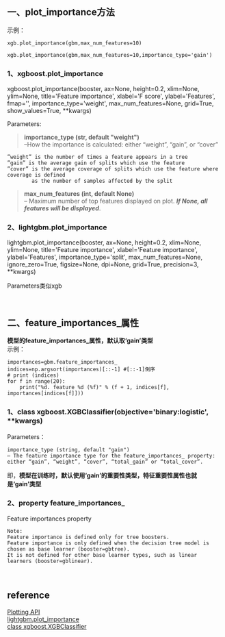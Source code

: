 ## 一、plot_importance方法
示例：  
```
xgb.plot_importance(gbm,max_num_features=10)

xgb.plot_importance(gbm,max_num_features=10,importance_type='gain')
```
### 1、xgboost.plot_importance
xgboost.plot_importance(booster, ax=None, height=0.2, xlim=None, ylim=None, title='Feature importance', xlabel='F score', ylabel='Features', fmap='', importance_type='weight', max_num_features=None, grid=True, show_values=True, **kwargs)

Parameters:
> **importance_type (str, default "weight")**  
–How the importance is calculated: either “weight”, “gain”, or “cover”
```
”weight” is the number of times a feature appears in a tree
”gain” is the average gain of splits which use the feature
”cover” is the average coverage of splits which use the feature where coverage is defined 
        as the number of samples affected by the split
```
> **max_num_features (int, default None)**  
– Maximum number of top features displayed on plot. ***If None, all features will be displayed***.

### 2、lightgbm.plot_importance
lightgbm.plot_importance(booster, ax=None, height=0.2, xlim=None, ylim=None, title='Feature importance', xlabel='Feature importance', ylabel='Features', importance_type='split', max_num_features=None, ignore_zero=True, figsize=None, dpi=None, grid=True, precision=3, **kwargs)

Parameters类似xgb

&nbsp;
## 二、feature_importances_属性
**模型的feature_importances_属性，默认取‘gain’类型**    
示例：  
```
importances=gbm.feature_importances_  
indices=np.argsort(importances)[::-1] #[::-1]倒序  
# print (indices)  
for f in range(20):  
    print("%d. feature %d (%f)" % (f + 1, indices[f], importances[indices[f]])) 
```
### 1、class xgboost.XGBClassifier(objective='binary:logistic', **kwargs)  
Parameters：
```
importance_type (string, default "gain") 
– The feature importance type for the feature_importances_ property: either “gain”, “weight”, “cover”, “total_gain” or “total_cover”.
```
即，**模型在训练时，默认使用‘gain’的重要性类型，特征重要性属性也就是‘gain’类型**
### 2、property feature_importances_
Feature importances property
```
Note:
Feature importance is defined only for tree boosters.
Feature importance is only defined when the decision tree model is chosen as base learner (booster=gbtree). 
It is not defined for other base learner types, such as linear learners (booster=gblinear).
```

&nbsp;
## reference
[Plotting API](https://xgboost.readthedocs.io/en/latest/python/python_api.html#module-xgboost.plotting)  
[lightgbm.plot_importance](https://lightgbm.readthedocs.io/en/latest/pythonapi/lightgbm.plot_importance.html#lightgbm.plot_importance)   
[class xgboost.XGBClassifier](https://xgboost.readthedocs.io/en/latest/python/python_api.html#module-xgboost.sklearn)
